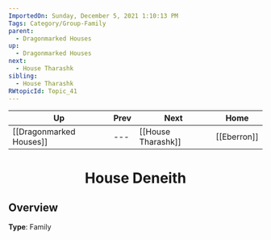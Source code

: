 ```yaml
---
ImportedOn: Sunday, December 5, 2021 1:10:13 PM
Tags: Category/Group-Family
parent:
  - Dragonmarked Houses
up:
  - Dragonmarked Houses
next:
  - House Tharashk
sibling:
  - House Tharashk
RWtopicId: Topic_41
---
```


| Up | Prev | Next | Home |
|----|------|------|------|
| [[Dragonmarked Houses]] | --- | [[House Tharashk]] | [[Eberron]] |

# <center>House Deneith</center>

## Overview

**Type**: Family
